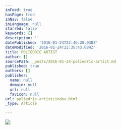 ```yaml
---
inFeed: true
hasPage: true
inNav: false
inLanguage: null
starred: false
keywords: []
description: ''
datePublished: '2016-01-24T22:46:20.938Z'
dateModified: '2016-01-24T22:35:43.084Z'
title: POLIEDRIC ARTIST
author: []
sourcePath: _posts/2016-01-24-poliedric-artist.md
published: true
authors: []
publisher:
  name: null
  domain: null
  url: null
  favicon: null
url: poliedric-artist/index.html
_type: Article

---
```

![](https://the-grid-user-content.s3-us-west-2.amazonaws.com/179cca9d-3a8e-4f27-ab35-de86811773eb.jpg)